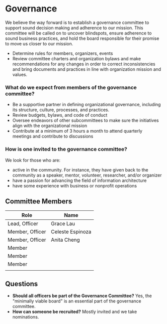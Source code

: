 # Governance

We believe the way forward is to establish a governance committee to support sound decision making and adherence to our mission. This committee will be called on to uncover blindspots, ensure adherence to sound business practices, and hold the board responsible for their promise to move us closer to our mission.

* Determine rules for members, organizers, events
*   Review committee charters and organization bylaws and make recommendations for any changes in order to correct inconsistencies and bring documents and practices in line with organization mission and values.



### What do we expect from members of the governance committee?

* Be a supportive partner in defining organizational governance, including its structure, culture, processes, and practices.
* Review budgets, bylaws, and code of conduct
* Oversee endeavors of other subcommittees to make sure the initiatives align with the organizational mission
* Contribute at a minimum of 3 hours a month to attend quarterly meetings and contribute to discussions

### How is one invited to the governance committee?

We look for those who are:

* active in the community. For instance, they have given back to the community as a speaker, mentor, volunteer, researcher, and/or organizer
* have a passion for advancing the field of information architecture&#x20;
* have some experience with business or nonprofit operations

## Committee Members

| Role            | Name             |
| --------------- | ---------------- |
| Lead, Officer   | Grace Lau        |
| Member, Officer | Celeste Espinoza |
| Member, Officer | Anita Cheng      |
| Member          |                  |
| Member          |                  |
| Member          |                  |
|                 |                  |

## Questions

* **Should all officers be part of the Governance Committee?** Yes, the "minimally viable board" is an essential part of the governance committee.
* **How can someone be recruited?** Mostly invited and we take nominations.&#x20;
